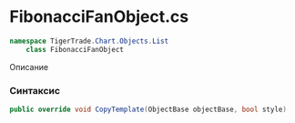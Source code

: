 
# FibonacciFanObject.cs
```csharp
namespace TigerTrade.Chart.Objects.List  
    class FibonacciFanObject
```

Описание

### Синтаксис
```csharp
public override void CopyTemplate(ObjectBase objectBase, bool style)
```
